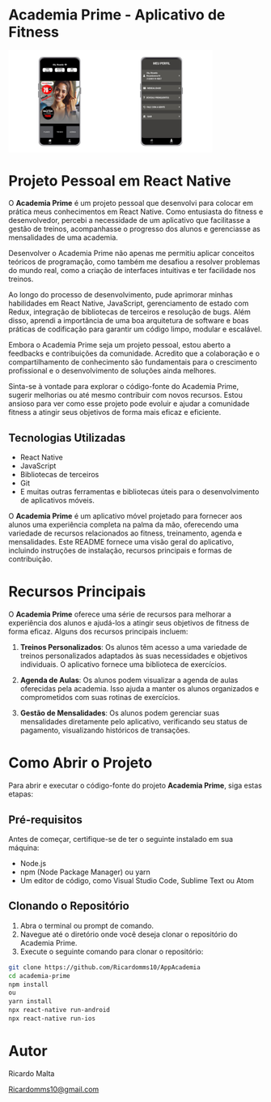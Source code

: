 # Academia Prime - Aplicativo de Fitness

<div style="display: flex;">
    <img src="./assets/tela1.png" alt="Imagem 1" style="width: 40%;">
    <img src="./assets/Tela2.png" alt="Imagem 2" style="width: 40%;">
   
</div>

# Projeto Pessoal em React Native

O **Academia Prime** é um projeto pessoal que desenvolvi para colocar em prática meus conhecimentos em React Native. Como entusiasta do fitness e desenvolvedor, percebi a necessidade de um aplicativo que facilitasse a gestão de treinos, acompanhasse o progresso dos alunos e gerenciasse as mensalidades de uma academia.

Desenvolver o Academia Prime não apenas me permitiu aplicar conceitos teóricos de programação, como também me desafiou a resolver problemas do mundo real, como a criação de interfaces intuitivas e ter facilidade nos treinos.

Ao longo do processo de desenvolvimento, pude aprimorar minhas habilidades em React Native, JavaScript, gerenciamento de estado com Redux, integração de bibliotecas de terceiros e resolução de bugs. Além disso, aprendi a importância de uma boa arquitetura de software e boas práticas de codificação para garantir um código limpo, modular e escalável.

Embora o Academia Prime seja um projeto pessoal, estou aberto a feedbacks e contribuições da comunidade. Acredito que a colaboração e o compartilhamento de conhecimento são fundamentais para o crescimento profissional e o desenvolvimento de soluções ainda melhores.

Sinta-se à vontade para explorar o código-fonte do Academia Prime, sugerir melhorias ou até mesmo contribuir com novos recursos. Estou ansioso para ver como esse projeto pode evoluir e ajudar a comunidade fitness a atingir seus objetivos de forma mais eficaz e eficiente.

## Tecnologias Utilizadas

- React Native
- JavaScript
- Bibliotecas de terceiros 
- Git 
- E muitas outras ferramentas e bibliotecas úteis para o desenvolvimento de aplicativos móveis.


O **Academia Prime** é um aplicativo móvel projetado para fornecer aos alunos uma experiência completa na palma da mão, oferecendo uma variedade de recursos relacionados ao fitness, treinamento, agenda e mensalidades. Este README fornece uma visão geral do aplicativo, incluindo instruções de instalação, recursos principais e formas de contribuição.

# Recursos Principais

O **Academia Prime** oferece uma série de recursos para melhorar a experiência dos alunos e ajudá-los a atingir seus objetivos de fitness de forma eficaz. Alguns dos recursos principais incluem:

1. **Treinos Personalizados**: Os alunos têm acesso a uma variedade de treinos personalizados adaptados às suas necessidades e objetivos individuais. O aplicativo fornece uma biblioteca de exercícios.

2. **Agenda de Aulas**: Os alunos podem visualizar a agenda de aulas oferecidas pela academia. Isso ajuda a manter os alunos organizados e comprometidos com suas rotinas de exercícios.

3. **Gestão de Mensalidades**: Os alunos podem gerenciar suas mensalidades diretamente pelo aplicativo, verificando seu status de pagamento, visualizando históricos de transações.


# Como Abrir o Projeto

Para abrir e executar o código-fonte do projeto **Academia Prime**, siga estas etapas:

## Pré-requisitos

Antes de começar, certifique-se de ter o seguinte instalado em sua máquina:

- Node.js
- npm (Node Package Manager) ou yarn
- Um editor de código, como Visual Studio Code, Sublime Text ou Atom

## Clonando o Repositório

1. Abra o terminal ou prompt de comando.
2. Navegue até o diretório onde você deseja clonar o repositório do Academia Prime.
3. Execute o seguinte comando para clonar o repositório:

```bash
git clone https://github.com/Ricardomms10/AppAcademia
cd academia-prime
npm install
ou
yarn install
npx react-native run-android
npx react-native run-ios
```

# Autor

Ricardo Malta

Ricardomms10@gmail.com

